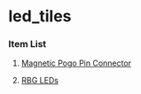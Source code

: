 # led_tiles

### Item List
1. [Magnetic Pogo Pin Connector](https://www.aliexpress.com/item/1005004249556611.html?aff_fcid=180db78ae58644189b140c820f91dbb1-1745283534625-04405-_DDRioVn&tt=CPS_NORMAL&aff_fsk=_DDRioVn&afSmartRedirect=y&dp=d28b28a7-66d2-4ffe-8544-936ff4a209c2&af=5f979ce5d915b86bee3f7002&aff_fcid=05f1017da8db4e82ad7f7f3c51f3f088-1745283537165-06016-_om3YAK3&aff_fsk=_om3YAK3&aff_platform=api-new-link-generate&sk=_om3YAK3&aff_trace_key=05f1017da8db4e82ad7f7f3c51f3f088-1745283537165-06016-_om3YAK3&terminal_id=1bcf138295664d7d854383e2f21b7de8&afSmartRedirect=y)

2. [RBG LEDs](https://www.aliexpress.com/item/1005003365442569.html?spm=a2g0o.order_list.order_list_main.5.2e061802UEp5Mw)